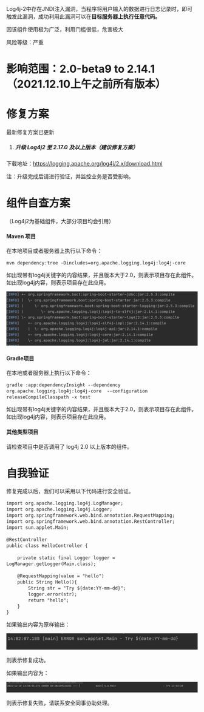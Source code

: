  Log4j-2中存在JNDI注入漏洞，当程序将用户输入的数据进行日志记录时，即可触发此漏洞，成功利用此漏洞可以在**目标服务器上执行任意代码。**

因该组件使用极为广泛，利用门槛很低，危害极大

风险等级：严重

# 影响范围：2.0-beta9 to 2.14.1（2021.12.10上午之前所有版本）

# 修复方案 

最新修复方案已更新

1. ##### 升级 Log4j2 至 **2.17.0** 及以上版本（建议修复方案）

下载地址：https://logging.apache.org/log4j/2.x/download.html

注：升级完成后请进行验证，并监控业务是否受影响。

# 组件自查方案

（Log4j2为基础组件，大部分项目均会引用）

#### **Maven 项目**

在本地项目或者服务器上执行以下命令：

```
mvn dependency:tree -Dincludes=org.apache.logging.log4j:log4j-core
```

如出现带有log4j关键字的内容结果，并且版本大于2.0，则表示项目存在此组件。如出现log4j内容，则表示项目存在此应用。

![img](../../../img/log4j2.2)

#### Gradle项目

在本地或者服务器上执行以下命令：

```
gradle :app:dependencyInsight --dependency org.apache.logging.log4j:log4j-core  --configuration releaseCompileClasspath -x test
```

如出现带有log4j关键字的内容结果，并且版本大于2.0，则表示项目存在此组件。如出现log4j内容，则表示项目存在此应用。

#### **其他类型项目**

请检查项目中是否调用了 log4j 2.0 以上版本的组件。

# 自我验证

修复完成以后，我们可以采用以下代码进行安全验证。

```
import org.apache.logging.log4j.LogManager;
import org.apache.logging.log4j.Logger;
import org.springframework.web.bind.annotation.RequestMapping;
import org.springframework.web.bind.annotation.RestController;
import sun.applet.Main;

@RestController
public class HelloController {

    private static final Logger logger = LogManager.getLogger(Main.class);

    @RequestMapping(value = "hello")
    public String Hello(){
        String str = "Try ${date:YY-mm-dd}";
        logger.error(str);
        return "hello";
    }
}
```

如果输出内容为原样输出：

![img](../../../log4j2.3)

则表示修复成功。

如果输出内容为：

![img](../../../img/lo4j21)

则表示修复失败，请联系安全同事协助处理。